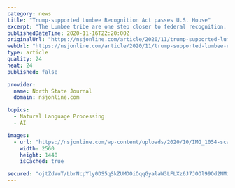 ```yaml
---
category: news
title: "Trump-supported Lumbee Recognition Act passes U.S. House"
excerpt: "The Lumbee tribe are one step closer to federal recognition. The U.S. House of Representatives passed the bill on Monday, Nov. 16 by voice vote. It now awaits action in the U.S. Senate. President Dona"
publishedDateTime: 2020-11-16T22:20:00Z
originalUrl: "https://nsjonline.com/article/2020/11/trump-supported-lumbee-recognition-act-passes-u-s-house/"
webUrl: "https://nsjonline.com/article/2020/11/trump-supported-lumbee-recognition-act-passes-u-s-house/"
type: article
quality: 24
heat: 24
published: false

provider:
  name: North State Journal
  domain: nsjonline.com

topics:
  - Natural Language Processing
  - AI

images:
  - url: "https://nsjonline.com/wp-content/uploads/2020/10/IMG_1054-scaled.jpg"
    width: 2560
    height: 1440
    isCached: true

secured: "ojtZdVuT/LbrNcpYly0DS5qSkZUMDOiOqqGyalaW3LFLXz6J7JOOl99Od2NMiuxWQ4vcOtVv3Vsk5TJ4HSadjnGjh/qUq9kMrMKZnhASri1CqS3QnNc0IsyDMiB0kQJLxM36k4h0aat1R27v89j1bcqAmnyqb/dFTiF1aaIXdB5hn6ch3J8R2ansWM8LNP//4oHVaP5Gq7KsHMP5wrvEGfdlpkJY9Jt1f/3ZkytZZAU1ROicAp7tNdBfCsGtLuvMjU6CfJ5+yFo49qDNmpwLZI/QMLHfie/T5VwQf9w08vOULq4k3cAnjo7LJ5k9ZL8mSwoNkT6qDOYaSIIQejJApOSjjMRvRyhm51tL0kRIDZs=;1jbmtIv1Rau4p8UH1UgT3w=="
---
```


